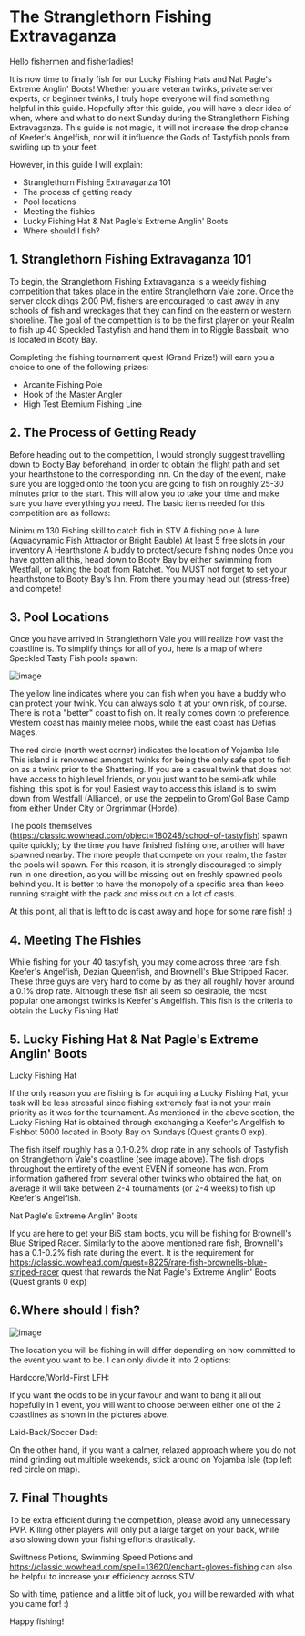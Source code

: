 
# The Stranglethorn Fishing Extravaganza 


Hello fishermen and fisherladies!

It is now time to finally fish for our Lucky Fishing Hats and Nat Pagle's Extreme Anglin' Boots! Whether you are veteran twinks, private server experts, or beginner twinks, I truly hope everyone will find something helpful in this guide. Hopefully after this guide, you will have a clear idea of when, where and what to do next Sunday during the Stranglethorn Fishing Extravaganza. This guide is not magic, it will not increase the drop chance of Keefer's Angelfish, nor will it influence the Gods of Tastyfish pools from swirling up to your feet.

However, in this guide I will explain:
- Stranglethorn Fishing Extravaganza 101
- The process of getting ready
- Pool locations
- Meeting the fishies
- Lucky Fishing Hat & Nat Pagle's Extreme Anglin' Boots
- Where should I fish?






## 1. Stranglethorn Fishing Extravaganza 101



To begin, the Stranglethorn Fishing Extravaganza is a weekly fishing competition that takes place in the entire Stranglethorn Vale zone. Once the server clock dings 2:00 PM, fishers are encouraged to cast away in any schools of fish and wreckages that they can find on the eastern or western shoreline. The goal of the competition is to be the first player on your Realm to fish up 40 Speckled Tastyfish and hand them in to Riggle Bassbait, who is located in Booty Bay. 



Completing the fishing tournament quest (Grand Prize!) will earn you a choice to one of the following prizes:

- Arcanite Fishing Pole
- Hook of the Master Angler
- High Test Eternium Fishing Line


## 2. The Process of Getting Ready



Before heading out to the competition, I would strongly suggest travelling down to Booty Bay beforehand, in order to obtain the flight path and set your hearthstone to the corresponding inn. On the day of the event, make sure you are logged onto the toon you are going to fish on roughly 25-30 minutes prior to the start. This will allow you to take your time and make sure you have everything you need. The basic items needed for this competition are as follows:

Minimum 130 Fishing skill to catch fish in STV
A fishing pole
A lure (Aquadynamic Fish Attractor or Bright Bauble)
At least 5 free slots in your inventory
A Hearthstone
A buddy to protect/secure fishing nodes
Once you have gotten all this, head down to Booty Bay by either swimming from Westfall, or taking the boat from Ratchet. You MUST not forget to set your hearthstone to Booty Bay's Inn. From there you may head out (stress-free) and compete!



## 3. Pool Locations



Once you have arrived in Stranglethorn Vale you will realize how vast the coastline is. To simplify things for all of you, here is a map of where Speckled Tasty Fish pools spawn:

![image](https://github.com/Jay-Day/Alternative-Endgame/assets/25331761/9d75f089-3c7e-4c0a-9708-532c2b811f77)

The yellow line indicates where you can fish when you have a buddy who can protect your twink. You can always solo it at your own risk, of course. There is not a "better" coast to fish on. It really comes down to preference. Western coast has mainly melee mobs, while the east coast has Defias Mages. 



The red circle (north west corner) indicates the location of Yojamba Isle. This island is renowned amongst twinks for being the only safe spot to fish on as a twink prior to the Shattering. If you are a casual twink that does not have access to high level friends, or you just want to be semi-afk while fishing, this spot is for you! Easiest way to access this island is to swim down from Westfall (Alliance), or use the zeppelin to Grom'Gol Base Camp from either Under City or Orgrimmar (Horde). 



The pools themselves (https://classic.wowhead.com/object=180248/school-of-tastyfish) spawn quite quickly; by the time you have finished fishing one, another will have spawned nearby. The more people that compete on your realm, the faster the pools will spawn. For this reason, it is strongly discouraged to simply run in one direction, as you will be missing out on freshly spawned pools behind you. It is better to have the monopoly of a specific area than keep running straight with the pack and miss out on a lot of casts.



At this point, all that is left to do is cast away and hope for some rare fish! :)



## 4. Meeting The Fishies



While fishing for your 40 tastyfish, you may come across three rare fish. Keefer's Angelfish, Dezian Queenfish, and Brownell's Blue Stripped Racer. These three guys are very hard to come by as they all roughly hover around a 0.1% drop rate. Although these fish all seem so desirable, the most popular one amongst twinks is Keefer's Angelfish. This fish is the criteria to obtain the Lucky Fishing Hat!



## 5. Lucky Fishing Hat & Nat Pagle's Extreme Anglin' Boots



Lucky Fishing Hat



If the only reason you are fishing is for acquiring a Lucky Fishing Hat, your task will be less stressful since fishing extremely fast is not your main priority as it was for the tournament. As mentioned in the above section, the Lucky Fishing Hat is obtained through exchanging a Keefer's Angelfish to Fishbot 5000 located in Booty Bay on Sundays (Quest grants 0 exp). 



The fish itself roughly has a 0.1-0.2% drop rate in any schools of Tastyfish on Stranglethorn Vale's coastline (see image above). The fish drops throughout the entirety of the event EVEN if someone has won. From information gathered from several other twinks who obtained the hat, on average it will take between 2-4 tournaments (or 2-4 weeks) to fish up Keefer's Angelfish. 



Nat Pagle's Extreme Anglin' Boots



If you are here to get your BiS stam boots, you will be fishing for Brownell's Blue Striped Racer. Similarly to the above mentioned rare fish, Brownell's has a 0.1-0.2% fish rate during the event. It is the requirement for https://classic.wowhead.com/quest=8225/rare-fish-brownells-blue-striped-racer quest that rewards the Nat Pagle's Extreme Anglin' Boots (Quest grants 0 exp)



## 6.Where should I fish?



![image](https://github.com/Jay-Day/Alternative-Endgame/assets/25331761/d8b84acf-a2f4-49b8-b19d-97202276db8a)




The location you will be fishing in will differ depending on how committed to the event you want to be. I can only divide it into 2 options:



Hardcore/World-First LFH:



If you want the odds to be in your favour and want to bang it all out hopefully in 1 event, you will want to choose between either one of the 2 coastlines as shown in the pictures above. 



Laid-Back/Soccer Dad:

On the other hand, if you want a calmer, relaxed approach where you do not mind grinding out multiple weekends, stick around on Yojamba Isle (top left red circle on map). 





## 7. Final Thoughts



To be extra efficient during the competition, please avoid any unnecessary PVP.  Killing other players will only put a large target on your back, while also slowing down your fishing efforts drastically.



Swiftness Potions, Swimming Speed Potions and https://classic.wowhead.com/spell=13620/enchant-gloves-fishing can also be helpful to increase your efficiency across STV.



So with time, patience and a little bit of luck, you will be rewarded with what you came for! :)



Happy fishing!



